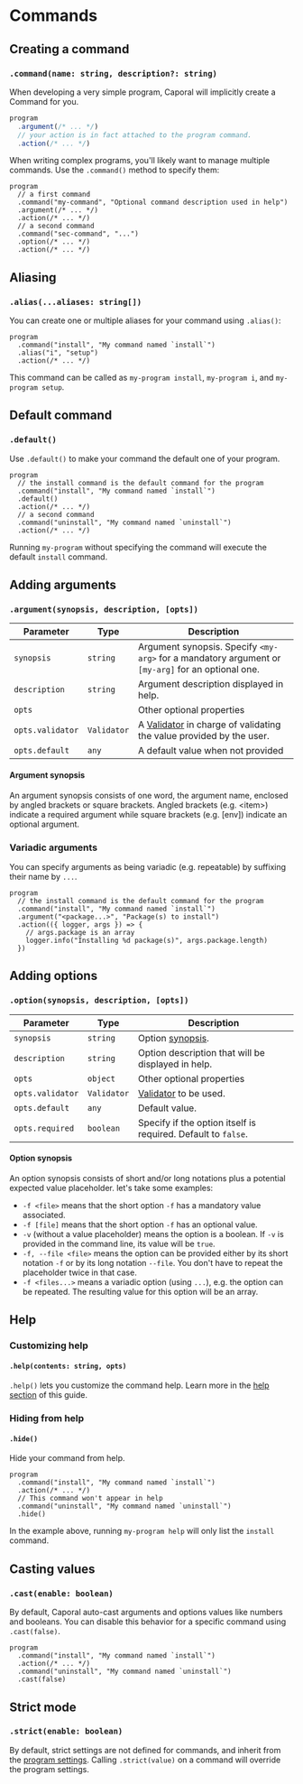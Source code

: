 # Commands

## Creating a command

### `.command(name: string, description?: string)`

When developing a very simple program, Caporal will implicitly create a Command for you.

```js
program
  .argument(/* ... */)
  // your action is in fact attached to the program command.
  .action(/* ... */)
```

When writing complex programs, you'll likely want to manage multiple commands.
Use the `.command()` method to specify them:

```js{3,7}
program
  // a first command
  .command("my-command", "Optional command description used in help")
  .argument(/* ... */)
  .action(/* ... */)
  // a second command
  .command("sec-command", "...")
  .option(/* ... */)
  .action(/* ... */)
```

## Aliasing

### `.alias(...aliases: string[])`

You can create one or multiple aliases for your command using `.alias()`:

```js{3}
program
  .command("install", "My command named `install`")
  .alias("i", "setup")
  .action(/* ... */)
```

This command can be called as `my-program install`, `my-program i`, and `my-program setup`.

## Default command

### `.default()`

Use `.default()` to make your command the default one of your program.

```js{4}
program
  // the install command is the default command for the program
  .command("install", "My command named `install`")
  .default()
  .action(/* ... */)
  // a second command
  .command("uninstall", "My command named `uninstall`")
  .action(/* ... */)
```

Running `my-program` without specifying the command will execute
the default `install` command.

## Adding arguments

### `.argument(synopsis, description, [opts])`

| Parameter        | Type        | Description                                                                                       |
| ---------------- | ----------- | ------------------------------------------------------------------------------------------------- |
| `synopsis`       | `string`    | Argument synopsis. Specify `<my-arg>` for a mandatory argument or `[my-arg]` for an optional one. |
| `description`    | `string`    | Argument description displayed in help.                                                           |
| `opts`           |             | Other optional properties                                                                         |
| `opts.validator` | `Validator` | A [Validator](/guide/validation) in charge of validating the value provided by the user.          |
| `opts.default`   | `any`       | A default value when not provided                                                                 |

#### Argument synopsis

An argument synopsis consists of one word, the argument name, enclosed by angled brackets
or square brackets. Angled brackets (e.g. \<item\>) indicate a required argument while
square brackets (e.g. [env]) indicate an optional argument.

### Variadic arguments

You can specify arguments as being variadic (e.g. repeatable) by suffixing their name
by `...`.

```js{4}
program
  // the install command is the default command for the program
  .command("install", "My command named `install`")
  .argument("<package...>", "Package(s) to install")
  .action(({ logger, args }) => {
    // args.package is an array
    logger.info("Installing %d package(s)", args.package.length)
  })
```

## Adding options

### `.option(synopsis, description, [opts])`

| Parameter        | Type        | Description                                                   |
| ---------------- | ----------- | ------------------------------------------------------------- |
| `synopsis`       | `string`    | Option [synopsis](/guide/options.md#synopsis).                |
| `description`    | `string`    | Option description that will be displayed in help.            |
| `opts`           | `object`    | Other optional properties                                     |
| `opts.validator` | `Validator` | [Validator](/guide/validators) to be used.                    |
| `opts.default`   | `any`       | Default value.                                                |
| `opts.required`  | `boolean`   | Specify if the option itself is required. Default to `false`. |

#### Option synopsis

An option synopsis consists of short and/or long notations plus a potential expected value
placeholder. let's take some examples:

- `-f <file>` means that the short option `-f` has a mandatory value associated.
- `-f [file]` means that the short option `-f` has an optional value.
- `-v` (without a value placeholder) means the option is a boolean. If `-v` is provided in
  the command line, its value will be `true`.
- `-f, --file <file>` means the option can be provided either by its short notation `-f`
  or by its long notation `--file`. You don't have to repeat the placeholder twice in that
  case.
- `-f <files...>` means a variadic option (using `...`), e.g. the option can be repeated.
  The resulting value for this option will be an array.

## Help

### Customizing help

#### `.help(contents: string, opts)`

`.help()` lets you customize the command help.
Learn more in the [help section](/guide/help) of this guide.

### Hiding from help

#### `.hide()`

Hide your command from help.

```js{6}
program
  .command("install", "My command named `install`")
  .action(/* ... */)
  // This command won't appear in help
  .command("uninstall", "My command named `uninstall`")
  .hide()
```

In the example above, running `my-program help` will only list the `install` command.

## Casting values

### `.cast(enable: boolean)`

By default, Caporal auto-cast arguments and options values like numbers and booleans.
You can disable this behavior for a specific command using `.cast(false)`.

```js{5}
program
  .command("install", "My command named `install`")
  .action(/* ... */)
  .command("uninstall", "My command named `uninstall`")
  .cast(false)
```

## Strict mode

### `.strict(enable: boolean)`

By default, strict settings are not defined for commands, and inherit from the
[program settings](program.md#strict-mode). Calling `.strict(value)` on a command will
override the program settings.
